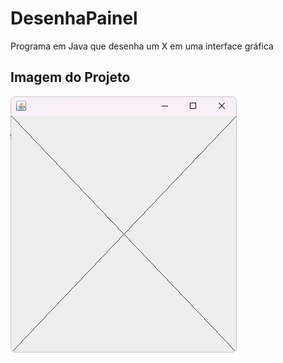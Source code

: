 # DesenhaPainel
 Programa em Java que desenha um X em uma interface gráfica

 ## Imagem do Projeto
 ![Desenha Painel](desenhapainel.png)
